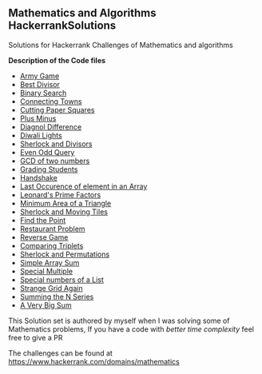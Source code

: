 ## Mathematics and Algorithms HackerrankSolutions

Solutions for Hackerrank Challenges of Mathematics and algorithms

**Description of the Code files**

+ [Army Game](armyGame.py)
+ [Best Divisor](bestdivisor.py)
+ [Binary Search](BinarySearch.py)
+ [Connecting Towns](connectTowns.py)
+ [Cutting Paper Squares](cuttingSquares.py)
+ [Plus Minus](decimalPrecision.py)
+ [Diagnol Difference](diagnolDifference.py)
+ [Diwali Lights](diwaliLights.py)
+ [Sherlock and Divisors](evenDivisors.py)
+ [Even Odd Query](EvenOddQuery.py)
+ [GCD of two numbers](GCD_2Numbers.py)
+ [Grading Students](gradeStudents.py)
+ [Handshake](handshakeFunction.py)
+ [Last Occurence of element in an Array](LastOccurence.py)
+ [Leonard's Prime Factors](maxPrimeFactors.py)
+ [Minimum Area of a Triangle](minimulAreaofTriangle.py)
+ [Sherlock and Moving Tiles](moveTilesoverlappingArea.py)
+ [Find the Point](Reflection_point.py)
+ [Restaurant Problem](restaurant.py)
+ [Reverse Game](reversal_Ntimes.py)
+ [Comparing Triplets](scoreCompare.py)
+ [Sherlock and Permutations](sherlockPermutations.py)
+ [Simple Array Sum](simple_Arraysum.py)
+ [Special Multiple](specialMultiple.py)
+ [Special numbers of a List](specialNumbers_Of_list.py)
+ [Strange Grid Again](strangeGrid.py)
+ [Summing the N Series](sumOfSeries.py)
+ [A Very Big Sum](veryBigSum.py)

This Solution set is authored by myself when I was solving some of Mathematics problems, If you have a code with *better time complexity* feel free to give a PR

The challenges can be found at <https://www.hackerrank.com/domains/mathematics>
